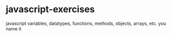 # javascript-exercises
javascript variables, datatypes, functions, methods, objects, arrays, etc. you name it
